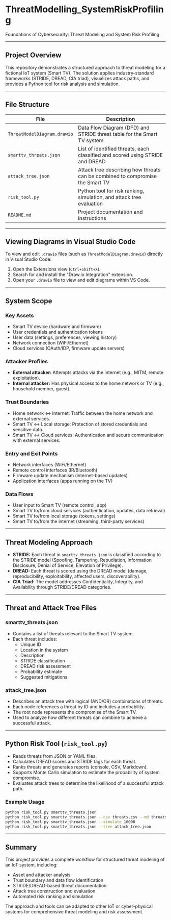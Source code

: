 # ThreatModelling_SystemRiskProfiling

Foundations of Cybersecurity: Threat Modeling and System Risk Profiling

---

## Project Overview

This repository demonstrates a structured approach to threat modeling for a fictional IoT system (Smart TV). The solution applies industry-standard frameworks (STRIDE, DREAD, CIA triad), visualizes attack paths, and provides a Python tool for risk analysis and simulation.

---

## File Structure

| File                        | Description                                                                                   |
|-----------------------------|----------------------------------------------------------------------------------------------|
| `ThreatModelDiagram.drawio` | Data Flow Diagram (DFD) and STRIDE threat table for the Smart TV system                      |
| `smarttv_threats.json`      | List of identified threats, each classified and scored using STRIDE and DREAD                |
| `attack_tree.json`          | Attack tree describing how threats can be combined to compromise the Smart TV                |
| `risk_tool.py`              | Python tool for risk ranking, simulation, and attack tree evaluation                        |
| `README.md`                 | Project documentation and instructions                                                       |

---

## Viewing Diagrams in Visual Studio Code

To view and edit `.drawio` files (such as `ThreatModelDiagram.drawio`) directly in Visual Studio Code:

1. Open the Extensions view (`Ctrl+Shift+X`).
2. Search for and install the "Draw.io Integration" extension.
3. Open your `.drawio` file to view and edit diagrams within VS Code.

---

## System Scope

### Key Assets

- Smart TV device (hardware and firmware)
- User credentials and authentication tokens
- User data (settings, preferences, viewing history)
- Network connection (WiFi/Ethernet)
- Cloud services (OAuth/IDP, firmware update servers)

### Attacker Profiles

- **External attacker:** Attempts attacks via the internet (e.g., MITM, remote exploitation).
- **Internal attacker:** Has physical access to the home network or TV (e.g., household member, guest).

### Trust Boundaries

- Home network ↔ Internet: Traffic between the home network and external services.
- Smart TV ↔ Local storage: Protection of stored credentials and sensitive data.
- Smart TV ↔ Cloud services: Authentication and secure communication with external services.

### Entry and Exit Points

- Network interfaces (WiFi/Ethernet)
- Remote control interfaces (IR/Bluetooth)
- Firmware update mechanism (internet-based updates)
- Application interfaces (apps running on the TV)

### Data Flows

- User input to Smart TV (remote control, app)
- Smart TV to/from cloud services (authentication, updates, data retrieval)
- Smart TV to/from local storage (tokens, settings)
- Smart TV to/from the internet (streaming, third-party services)

---

## Threat Modeling Approach

- **STRIDE:** Each threat in `smarttv_threats.json` is classified according to the STRIDE model (Spoofing, Tampering, Repudiation, Information Disclosure, Denial of Service, Elevation of Privilege).
- **DREAD:** Each threat is scored using the DREAD model (damage, reproducibility, exploitability, affected users, discoverability).
- **CIA Triad:** The model addresses Confidentiality, Integrity, and Availability through STRIDE/DREAD categories.

---

## Threat and Attack Tree Files

### smarttv_threats.json

- Contains a list of threats relevant to the Smart TV system.
- Each threat includes:
  - Unique ID
  - Location in the system
  - Description
  - STRIDE classification
  - DREAD risk assessment
  - Probability estimate
  - Suggested mitigations

### attack_tree.json

- Describes an attack tree with logical (AND/OR) combinations of threats.
- Each node references a threat by ID and includes a probability.
- The root node represents the compromise of the Smart TV.
- Used to analyze how different threats can combine to achieve a successful attack.

---

## Python Risk Tool (`risk_tool.py`)

- Reads threats from JSON or YAML files.
- Calculates DREAD scores and STRIDE tags for each threat.
- Ranks threats and generates reports (console, CSV, Markdown).
- Supports Monte Carlo simulation to estimate the probability of system compromise.
- Evaluates attack trees to determine the likelihood of a successful attack path.

### Example Usage

```sh
python risk_tool.py smarttv_threats.json
python risk_tool.py smarttv_threats.json --csv threats.csv --md threats.md
python risk_tool.py smarttv_threats.json --simulate 10000
python risk_tool.py smarttv_threats.json --tree attack_tree.json
```

---

## Summary

This project provides a complete workflow for structured threat modeling of an IoT system, including:

- Asset and attacker analysis
- Trust boundary and data flow identification
- STRIDE/DREAD-based threat documentation
- Attack tree construction and evaluation
- Automated risk ranking and simulation

The approach and tools can be adapted to other IoT or cyber-physical systems for comprehensive threat modeling and risk assessment.
